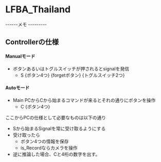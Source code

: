 # LFBA_Thailand


------メモ ---------
## Controllerの仕様
#### Manualモード
- ボタンあるいはトグルスイッチが押されるとsignalを発信
    - S {ボタン4つ} {forgetボタン} {トグルスイッチ2つ}
#### Autoモード
- Main PCからCから始まるコマンドが来るとそれの通りにボタンを操作
    - C {ボタン4つ}

ここからPCの仕様として必要なものは以下の通り
- Sから始まるSignalを常に受け取るようにする
- 受け取ったら
    - ボタン4つの情報を保存
    - is_Recordならカメラを操作
- 逆に推論した場合、Cと4桁の数字を出す。